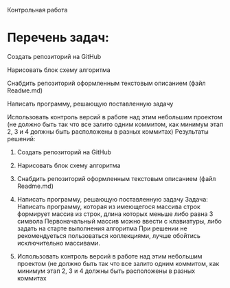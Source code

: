 Контрольная работа
# Перечень задач:
 Создать репозиторий на GitHub

Нарисовать блок схему алгоритма

Снабдить репозиторий оформленным текстовым описанием (файл Readмe.md)

Написать программу, решающую поставленную задачу

Использовать контроль версий в работе над этим небольшим проектом (не должно быть так что все залито одним коммитом, как минимум этап 2, 3 и 4 должны быть расположены в разных коммитах)
Результаты решений:
1. Создать репозиторий на GitHub

2. Нарисовать блок схему алгоритма

3. Снабдить репозиторий оформленным текстовым описанием (файл Readme.md)

4. Написать программу, решающую поставленную задачу
Задача: Написать программу, которая из имеющегося массива строк формирует массив из строк, длина которых меньше либо равна 3 символа
Первоначальный массив можно ввести с клавиатуры, либо задать на старте выполнения алгоритма
При решении не рекомендуеться пользоваться коллекциями, лучше обойтись исключительно массивами.


5. Использовать контроль версий в работе над этим небольшим проектом (не должно быть так что все залито одним коммитом, как минимум этап 2, 3 и 4 должны быть расположены в разных коммитах